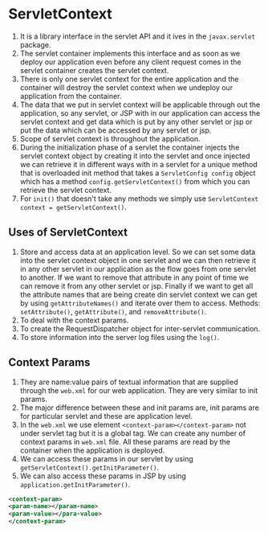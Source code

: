 # ServletContext

1. It is a library interface in the servlet API and it ives in the `javax.servlet` package.
2. The servlet container implements this interface and as soon as we deploy our application even before any client request comes in the servlet container creates the servlet context.
3. There is only one servlet context for the entire application and the container will destroy the servlet context when we undeploy our application from the container.
4. The data that we put in servlet context will be applicable through out the application, so any servlet, or JSP with in our application can access the servlet context and get data which is put by any other servlet or jsp or put the data which can be accessed by any servlet or jsp.
5. Scope of servlet context is throughout the application.
6. During the initialization phase of a servlet the container injects the servlet context object by creating it into the servlet and once injected we can retrieve it in different ways with in a servlet for a unique method that is overloaded init method that takes a `ServletConfig config` object which has a method `config.getServletContext()` from which you can retrieve the servlet context.
7. For `init()` that doesn't take any methods we simply use `ServletContext context = getServletContext()`.

## Uses of ServletContext

1. Store and access data at an application level. So we can set some data into the servlet context object in one servlet and we can then retrieve it in any other servlet in our application as the flow goes from one servlet to another. If we want to remove that attribute in any point of time we can remove it from any other servlet or jsp. Finally if we want to get all the attribute names that are being create din servlet context we can get by using `getAttributeNames()` and iterate over them to access. Methods: `setAttribute()`, `getAttribute()`, and `removeAttribute()`.
2. To deal with the context params.
3. To create the RequestDispatcher object for inter-servlet communication.
4. To store information into the server log files using the `log()`.

## Context Params

1. They are name:value pairs of textual information that are supplied through the `web.xml` for our web application. They are very similar to init params.
2. The major difference between these and init params are, init params are for particular servlet and these are application level.
3. In the `web.xml` we use element `<context-param></context-param>` not under servlet tag but it is a global tag. We can create any number of context params in `web.xml` file. All these params are read by the container when the application is deployed.
4. We can access these params in our servlet by using `getServletContext().getInitParameter()`.
5. We can also access these params in JSP by using `application.getInitParameter()`.

```xml
<context-param>
<param-name></param-name>
<param-value></para-value>
</context-param>
```
